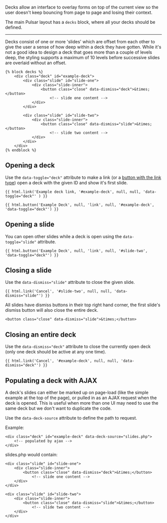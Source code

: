 Decks allow an interface to overlay forms on top of the current view so the user doesn't keep bouncing from page to page and losing their context.

The main Pulsar layout has a `decks` block, where all your decks should be defined.

----

Decks consist of one or more 'slides' which are offset from each other to give the user a sense of how deep within a deck they have gotten. While it's not a good idea to design a deck that goes more than a couple of levels deep, the styling supports a maximum of 10 levels before successive slides are overlaid without an offset.

	{% block decks %}
		<div class="deck" id="example-deck">
			<div class="slide" id="slide-one">
				<div class="slide-inner">
					<button class="close" data-dismiss="deck">&times;</button>
						<!-- slide one content -->
				</div>
			</div>

			<div class="slide" id="slide-two">
				<div class="slide-inner">
					<button class="close" data-dismiss="slide">&times;</button>
						<!-- slide two content -->
				</div>
			</div>
		</div>
	{% endblock %}

## Opening a deck

Use the `data-toggle="deck"` attribute to make a link (or a [button with the link type](../HTML_helper/Buttons)) open a deck with the given ID and show it's first slide.

	{{ html.link('Example deck link, '#example-deck', null, null, 'data-toggle="deck"' ) }}
	
	{{ html.button('Example Deck', null, 'link', null, '#example-deck', 'data-toggle="deck"') }}


## Opening a slide

You can open other slides while a deck is open using the `data-toggle="slide"` attribute.

	{{ html.button('Example Deck', null, 'link', null, '#slide-two', 'data-toggle="deck"') }}

## Closing a slide

Use the `data-dismiss="slide"` attribute to close the given slide.

	{{ html.link('Cancel', '#slide-two', null, null, 'data-dismiss="slide"') }}

All slides have dismiss buttons in their top right hand corner, the first slide's dismiss button will also close the entire deck.

	<button class="close" data-dismiss="slide">&times;</button>

## Closing an entire deck

Use the `data-dismiss="deck"` attribute to close the currently open deck (only one deck should be active at any one time).

	{{ html.link('Cancel', '#example-deck', null, null, 'data-dismiss="deck"') }}

## Populating a deck with AJAX

A deck's slides can either be marked up on page-load (like the simple example at the top of the page), or pulled in as an AJAX request when the deck is opened. This is useful when more than one UI may need to use the same deck but we don't want to duplicate the code.

Use the `data-deck-source` attribute to define the path to request.

Example:

	<div class="deck" id="example-deck" data-deck-source="slides.php">
		<!-- populated by ajax -->
	</div>

slides.php would contain:

	<div class="slide" id="slide-one">
		<div class="slide-inner">
			<button class="close" data-dismiss="deck">&times;</button>
				<!-- slide one content -->
		</div>
	</div>

	<div class="slide" id="slide-two">
		<div class="slide-inner">
			<button class="close" data-dismiss="slide">&times;</button>
				<!-- slide two content -->
		</div>
	</div>


